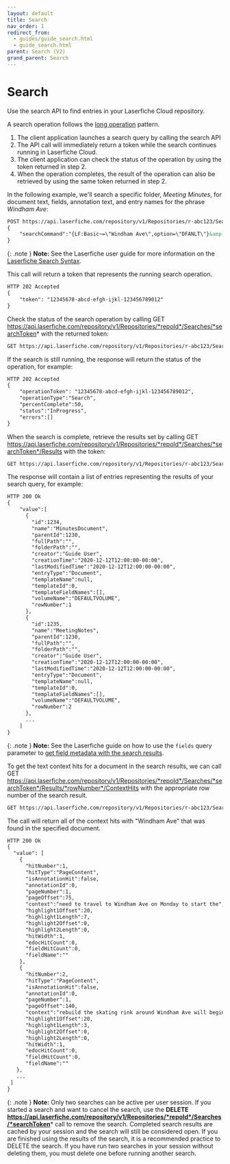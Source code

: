 ```yaml
---
layout: default
title: Search 
nav_order: 1
redirect_from:
  - guides/guide_search.html
  - guide_search.html
parent: Search (V2)
grand_parent: Search
---
```

<!--Copyright (c) Laserfiche.
Licensed under the MIT License. See LICENSE in the project root for license information.-->

# Search

Use the search API to find entries in your Laserfiche Cloud repository.

A search operation follows the [long operation](guide_long-operations.html) pattern.

1. The client application launches a search query by calling the search API
1. The API call will immediately return a token while the search continues running in Laserfiche Cloud. 
1. The client application can check the status of the operation by using the token returned in step 2.
1. When the operation completes, the result of the operation can also be retrieved by using the same token returned in step 2.

In the following example, we'll search a specific folder, *Meeting Minutes*, for document text, fields, annotation text, and entry names for the phrase *Windham Ave*:

```xml
POST https://api.laserfiche.com/repository/v1/Repositories/r-abc123/Searches
{
    "searchCommand":"{LF:Basic~=\"Windham Ave\",option=\"DFANLT\"}&amp;({LF:LOOKIN=\"\\Meeting Minutes\"})"
}
```

{: .note }
**Note:** See the Laserfiche user guide for more information on the [Laserfiche Search Syntax](https://doc.laserfiche.com/laserfiche.documentation/11/userguide/en-us/Default.htm#../Subsystems/client_wa/Content/Search/Advanced/Basic_Search.htm).

This call will return a token that represents the running search operation.

```xml
HTTP 202 Accepted
{
    "token": "12345678-abcd-efgh-ijkl-123456789012"
}
```

Check the status of the search operation by calling GET https://api.laserfiche.com/repository/v1/Repositories/*repoId*/Searches/*searchToken* with the returned token:

```xml
GET https://api.laserfiche.com/repository/v1/Repositories/r-abc123/Searches/12345678-abcd-efgh-ijkl-123456789012
```

If the search is still running, the response will return the status of the operation, for example:

```xml
HTTP 202 Accepted
{
    "operationToken": "12345678-abcd-efgh-ijkl-123456789012",
    "operationType":"Search",
    "percentComplete":50,
    "status":"InProgress",
    "errors":[]
}
```

When the search is complete, retrieve the results set by calling GET https://api.laserfiche.com/repository/v1/Repositories/*repoId*/Searches/*searchToken*/Results with the token:

```xml
GET https://api.laserfiche.com/repository/v1/Repositories/r-abc123/Searches/12345678-abcd-efgh-ijkl-123456789012/Results
```

The response will contain a list of entries representing the results of your search query, for example:

```xml
HTTP 200 Ok
{
    "value":[
      {
        "id":1234,
        "name":"MinutesDocument",
        "parentId":1230,
        "fullPath":"",
        "folderPath":"",
        "creator":"Guide User",
        "creationTime":"2020-12-12T12:00:00-00:00",
        "lastModifiedTime":"2020-12-12T12:00:00-00:00",
        "entryType":"Document",
        "templateName":null,
        "templateId":0,
        "templateFieldNames":[],
        "volumeName":"DEFAULTVOLUME",
        "rowNumber":1
      },
      {
        "id":1235,
        "name":"MeetingNotes",
        "parentId":1230,
        "fullPath":"",
        "folderPath":"",
        "creator":"Guide User",
        "creationTime":"2020-12-12T12:00:00-00:00",
        "lastModifiedTime":"2020-12-12T12:00:00-00:00",
        "entryType":"Document",
        "templateName":null,
        "templateId":0,
        "templateFieldNames":[],
        "volumeName":"DEFAULTVOLUME",
        "rowNumber":2
      },
      ...
    ]
}
```

{: .note }
**Note:** See the Laserfiche guide on how to use the `fields` query parameter to [get field metadata with the search results](guide_get-folder-listing.html#fields).

To get the text context hits for a document in the search results, we can call GET https://api.laserfiche.com/repository/v1/Repositories/*repoId*/Searches/*searchToken*/Results/*rowNumber*/ContextHits with the appropriate row number of the search result.

```xml
GET https://api.laserfiche.com/repository/v1/Repositories/r-abc123/Searches/12345678-abcd-efgh-ijkl-123456789012/Results/18/ContextHits
```

The call will return all of the context hits with "Windham Ave" that was found in the specified document.

```xml
HTTP 200 Ok
{
  "value": [
    {
      "hitNumber":1,
      "hitType":"PageContent",
      "isAnnotationHit":false,
      "annotationId":0,
      "pageNumber":1,
      "pageOffset":75,
      "context":"need to travel to Windham Ave on Monday to start the",
      "highlight1Offset":20,
      "highlight1Length":7,
      "highlight2Offset":0,
      "highlight2Length":0,
      "hitWidth":1,
      "edocHitCount":0,
      "fieldHitCount":0,
      "fieldName":""
    },
    {
      "hitNumber":2,
      "hitType":"PageContent",
      "isAnnotationHit":false,
      "annotationId":0,
      "pageNumber":1,
      "pageOffset":140,
      "context":"rebuild the skating rink around Windham Ave will begin after construction",
      "highlight1Offset":20,
      "highlight1Length":3,
      "highlight2Offset":0,
      "highlight2Length":0,
      "hitWidth":1,
      "edocHitCount":0,
      "fieldHitCount":0,
      "fieldName":""
   },
   ...
 ]
}
```

{: .note }
**Note:** Only two searches can be active per user session. If you started a search and want to cancel the search, use the **DELETE https://api.laserfiche.com/repository/v1/Repositories/*repoId*/Searches/*searchToken*** call to remove the search. Completed search results are cached by your session and the search will still be considered open. If you are finished using the results of the search, it is a recommended practice to DELETE the search. If you have run two searches in your session without deleting them, you must delete one before running another search.
